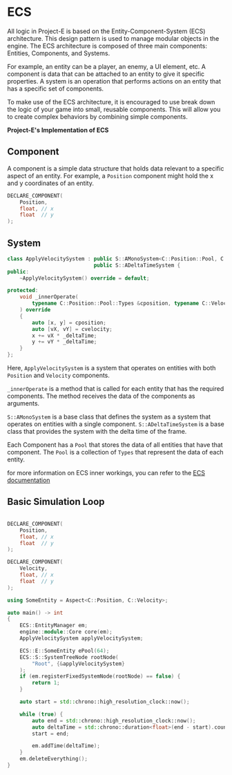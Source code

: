 # ECS

All logic in Project-E is based on the Entity-Component-System (ECS) architecture. This design pattern is used to manage modular objects in the engine. The ECS architecture is composed of three main components: Entities, Components, and Systems.

For example, an entity can be a player, an enemy, a UI element, etc. A component is data that can be attached to an entity to give it specific properties. A system is an operation that performs actions on an entity that has a specific set of components.

To make use of the ECS architecture, it is encouraged to use break down the logic of your game into small, reusable components. This will allow you to create complex behaviors by combining simple components.

**Project-E's Implementation of ECS**

## Component

A component is a simple data structure that holds data relevant to a specific aspect of an entity. For example, a `Position` component might hold the x and y coordinates of an entity.

```cpp
DECLARE_COMPONENT(
    Position,
    float, // x
    float  // y
);
```

## System

```cpp
class ApplyVelocitySystem : public S::AMonoSystem<C::Position::Pool, C::Velocity::Pool>,
                            public S::ADeltaTimeSystem {
public:
    ~ApplyVelocitySystem() override = default;

protected:
    void _innerOperate(
        typename C::Position::Pool::Types &cposition, typename C::Velocity::Pool::Types &cvelocity
    ) override
    {
        auto [x, y] = cposition;
        auto [vX, vY] = cvelocity;
        x += vX * _deltaTime;
        y += vY * _deltaTime;
    }
};
```

Here, `ApplyVelocitySystem` is a system that operates on entities with both `Position` and `Velocity` components.

`_innerOperate` is a method that is called for each entity that has the required components. The method receives the data of the components as arguments.

`S::AMonoSystem` is a base class that defines the system as a system that operates on entities with a single component.
`S::ADeltaTimeSystem` is a base class that provides the system with the delta time of the frame.

Each Component has a `Pool` that stores the data of all entities that have that component. The `Pool` is a collection of `Types` that represent the data of each entity.

for more information on ECS inner workings, you can refer to the [ECS documentation](component.md)

## Basic Simulation Loop

```cpp

DECLARE_COMPONENT(
    Position,
    float, // x
    float  // y
);

DECLARE_COMPONENT(
    Velocity,
    float, // x
    float  // y
);

using SomeEntity = Aspect<C::Position, C::Velocity>;

auto main() -> int
{
    ECS::EntityManager em;
    engine::module::Core core(em);
    ApplyVelocitySystem applyVelocitySystem;

    ECS::E::SomeEntity ePool(64);
    ECS::S::SystemTreeNode rootNode(
        "Root", {&applyVelocitySystem}
    );
    if (em.registerFixedSystemNode(rootNode) == false) {
        return 1;
    }

    auto start = std::chrono::high_resolution_clock::now();

    while (true) {
        auto end = std::chrono::high_resolution_clock::now();
        auto deltaTime = std::chrono::duration<float>(end - start).count();
        start = end;

        em.addTime(deltaTime);
    }
    em.deleteEverything();
}

```
